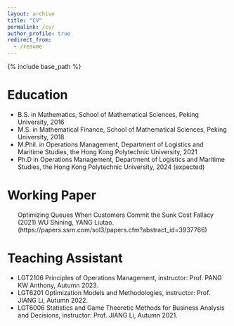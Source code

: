 ```yaml
---
layout: archive
title: "CV"
permalink: /cv/
author_profile: true
redirect_from:
  - /resume
---
```


{% include base_path %}

Education
======
* B.S. in Mathematics, School of Mathematical Sciences, Peking University, 2016
* M.S. in Mathematical Finance, School of Mathematical Sciences, Peking University, 2018
* M.Phil. in Operations Management, Department of Logistics and Maritime Studies, the Hong Kong Polytechnic University, 2021
* Ph.D in Operations Management, Department of Logistics and Maritime Studies, the Hong Kong Polytechnic University, 2024 (expected)

Working Paper
======
  <ul> Optimizing Queues When Customers Commit the Sunk Cost Fallacy (2021) 
    WU Shining, YANG Liutao.
  (https://papers.ssrn.com/sol3/papers.cfm?abstract_id=3937766)</ul>
  
Teaching Assistant
======
* LGT2106 Principles of Operations Management, instructor: Prof. PANG KW Anthony, Autumn 2023.    
* LGT6201 Optimization Models and Methodologies, instructor: Prof. JIANG Li, Autumn 2022.    
* LGT6006 Statistics and Game Theoretic Methods for Business Analysis and Decisions, instructor: Prof. JIANG Li, Autumn 2021. 
  

